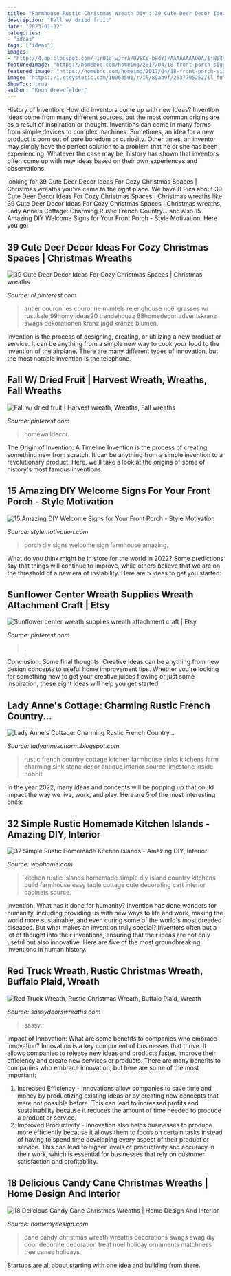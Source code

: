 ```yaml
---
title: "Farmhouse Rustic Christmas Wreath Diy : 39 Cute Deer Decor Ideas For Cozy Christmas Spaces"
description: "Fall w/ dried fruit"
date: "2023-01-12"
categories:
- "ideas"
tags: ["ideas"]
images:
- "http://4.bp.blogspot.com/-1rU1g-wJrrA/UVSKs-b8dYI/AAAAAAAAD0A/1jN64HBNCTc/s1600/rusticfrenchcountry2.jpg"
featuredImage: "https://homebnc.com/homeimg/2017/04/18-front-porch-sign-ideas-and-DIY-projects-homebnc.jpg"
featured_image: "https://homebnc.com/homeimg/2017/04/18-front-porch-sign-ideas-and-DIY-projects-homebnc.jpg"
image: "https://i.etsystatic.com/10063501/r/il/89ab9f/2537795252/il_fullxfull.2537795252_luc4.jpg"
ShowToc: true
author: "Keon Greenfelder"
---
```



History of Invention: How did inventors come up with new ideas?
Invention ideas come from many different sources, but the most common origins are as a result of inspiration or thought. Inventions can come in many forms- from simple devices to complex machines. Sometimes, an idea for a new product is born out of pure boredom or curiosity. Other times, an inventor may simply have the perfect solution to a problem that he or she has been experiencing. Whatever the case may be, history has shown that inventors often come up with new ideas based on their own experiences and observations.

	

		
looking for 39 Cute Deer Decor Ideas For Cozy Christmas Spaces | Christmas wreaths you've came to the right place. We have 8 Pics about 39 Cute Deer Decor Ideas For Cozy Christmas Spaces | Christmas wreaths like 39 Cute Deer Decor Ideas For Cozy Christmas Spaces | Christmas wreaths, Lady Anne&#039;s Cottage: Charming Rustic French Country... and also 15 Amazing DIY Welcome Signs for Your Front Porch - Style Motivation. Here you go:
		
    
## 39 Cute Deer Decor Ideas For Cozy Christmas Spaces | Christmas Wreaths

<img loading=lazy src="https://i.pinimg.com/736x/26/35/46/263546856160be6f5b4e1ab2724c2024.jpg" onerror="this.onerror=null;this.src='https://tse3.mm.bing.net/th?id=OIP.F6uQdY2-UrpYdABlp0TOMgHaJ3&amp;pid=15.1';" alt="39 Cute Deer Decor Ideas For Cozy Christmas Spaces | Christmas wreaths">

_Source: nl.pinterest.com_

>antler couronnes couronne mantels rejenghouse noël grasses wr rustikale 99homy ideas20 trendehouzz 88homedecor adventskranz swags dekorationen kranz jagd kränze blumen. 

	

Invention is the process of designing, creating, or utilizing a new product or service. It can be anything from a simple new way to cook your food to the invention of the airplane. There are many different types of innovation, but the most notable invention is the telephone.

    
## Fall W/ Dried Fruit | Harvest Wreath, Wreaths, Fall Wreaths

<img loading=lazy src="https://i.pinimg.com/736x/09/33/45/093345013971a75e512c601358159e58.jpg" onerror="this.onerror=null;this.src='https://tse3.mm.bing.net/th?id=OIP.yE4qajLdT3b0LhG-t3kkhQHaHa&amp;pid=15.1';" alt="Fall w/ dried fruit | Harvest wreath, Wreaths, Fall wreaths">

_Source: pinterest.com_

>homewalldecor. 

	

The Origin of Invention: A Timeline
Invention is the process of creating something new from scratch. It can be anything from a simple invention to a revolutionary product. Here, we'll take a look at the origins of some of history's most famous inventions.

    
## 15 Amazing DIY Welcome Signs For Your Front Porch - Style Motivation

<img loading=lazy src="https://homebnc.com/homeimg/2017/04/18-front-porch-sign-ideas-and-DIY-projects-homebnc.jpg" onerror="this.onerror=null;this.src='https://tse2.mm.bing.net/th?id=OIP._QsTaDCEe5d9wvD-6hj1XAHaJ3&amp;pid=15.1';" alt="15 Amazing DIY Welcome Signs for Your Front Porch - Style Motivation">

_Source: stylemotivation.com_

>porch diy signs welcome sign farmhouse amazing. 

	

What do you think might be in store for the world in 2022? Some predictions say that things will continue to improve, while others believe that we are on the threshold of a new era of instability. Here are 5 ideas to get you started: 

    
## Sunflower Center Wreath Supplies Wreath Attachment Craft | Etsy

<img loading=lazy src="https://i.pinimg.com/736x/59/51/b3/5951b339d2468310be3d90a051d8eddf.jpg" onerror="this.onerror=null;this.src='https://tse4.mm.bing.net/th?id=OIP.FRbnFcTRvLce7C9QbzYVmwHaJ3&amp;pid=15.1';" alt="Sunflower center wreath supplies wreath attachment craft | Etsy">

_Source: pinterest.com_

>. 

	

Conclusion: Some final thoughts.
Creative ideas can be anything from new design concepts to useful home improvement tips. Whether you're looking for something new to get your creative juices flowing or just some inspiration, these eight ideas will help you get started.

    
## Lady Anne&#039;s Cottage: Charming Rustic French Country...

<img loading=lazy src="http://4.bp.blogspot.com/-1rU1g-wJrrA/UVSKs-b8dYI/AAAAAAAAD0A/1jN64HBNCTc/s1600/rusticfrenchcountry2.jpg" onerror="this.onerror=null;this.src='https://tse4.mm.bing.net/th?id=OIP.c11nNLWWCNDYgCDZn_1nigAAAA&amp;pid=15.1';" alt="Lady Anne&#039;s Cottage: Charming Rustic French Country...">

_Source: ladyannescharm.blogspot.com_

>rustic french country cottage kitchen farmhouse sinks kitchens farm charming sink stone decor antique interior source limestone inside hobbit. 

	

In the year 2022, many ideas and concepts will be popping up that could impact the way we live, work, and play. Here are 5 of the most interesting ones:

    
## 32 Simple Rustic Homemade Kitchen Islands - Amazing DIY, Interior

<img loading=lazy src="http://www.woohome.com/wp-content/uploads/2014/04/Rustic-Homemade-Kitchen-Islands-27.jpg" onerror="this.onerror=null;this.src='https://tse3.mm.bing.net/th?id=OIP.xn2wxZKVoQotZoz4xSDQNgHaJ4&amp;pid=15.1';" alt="32 Simple Rustic Homemade Kitchen Islands - Amazing DIY, Interior">

_Source: woohome.com_

>kitchen rustic islands homemade simple diy island country kitchens build farmhouse easy table cottage cute decorating cart interior cabinets source. 

	

Invention: What has it done for humanity?
Invention has done wonders for humanity, including providing us with new ways to life and work, making the world more sustainable, and even curing some of the world's most dreaded diseases. But what makes an invention truly special? Inventors often put a lot of thought into their inventions, ensuring that their ideas are not only useful but also innovative. Here are five of the most groundbreaking inventions in human history.

    
## Red Truck Wreath, Rustic Christmas Wreath, Buffalo Plaid, Wreath

<img loading=lazy src="https://i.etsystatic.com/10063501/r/il/89ab9f/2537795252/il_fullxfull.2537795252_luc4.jpg" onerror="this.onerror=null;this.src='https://tse2.mm.bing.net/th?id=OIP.v6Q6g6UyNBhX5iXmcuEGUQHaNK&amp;pid=15.1';" alt="Red Truck Wreath, Rustic Christmas Wreath, Buffalo Plaid, Wreath">

_Source: sassydoorswreaths.com_

>sassy. 

	

Impact of Innovation: What are some benefits to companies who embrace innovation?
Innovation is a key component of businesses that thrive. It allows companies to release new ideas and products faster, improve their efficiency and create new services or products. There are many benefits to companies who embrace innovation, but here are some of the most important: 
1. Increased Efficiency - Innovations allow companies to save time and money by productizing existing ideas or by creating new concepts that were not possible before. This can lead to increased profits and sustainability because it reduces the amount of time needed to produce a product or service. 
2. Improved Productivity - Innovation also helps businesses to produce more efficiently because it allows them to focus on certain tasks instead of having to spend time developing every aspect of their product or service. This can lead to higher levels of productivity and accuracy in their work, which is essential for businesses that rely on customer satisfaction and profitability.

    
## 18 Delicious Candy Cane Christmas Wreaths | Home Design And Interior

<img loading=lazy src="http://homemydesign.com/wp-content/uploads/2017/11/diy-large-candy-canes-christmas-wreaths.jpg" onerror="this.onerror=null;this.src='https://tse1.mm.bing.net/th?id=OIP.bsv1N6Uqdkj3_AY8CkcXMAHaKh&amp;pid=15.1';" alt="18 Delicious Candy Cane Christmas Wreaths | Home Design And Interior">

_Source: homemydesign.com_

>cane candy christmas wreath wreaths decorations swags swag diy door decorate decoration treat noel holiday ornaments matchness tree canes holidays. 

	

Startups are all about starting with one idea and building from there.

